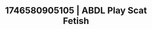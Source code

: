 ---
categories:
- AI-generated
- Inclusive desire
- Erotic dance
- Romantasy erotica
- Tattooed beauties
- ASMR
- Closeness kink
- Cosplay
image: /assets/images/1746580905105.jpg
layout: post
seo:
  description: Featured content with sensual ABDL Play, Scat Fetish. HD images available.
  keywords: ABDL Play, Scat Fetish
  og_image: /assets/images/1746580905105.jpg
  schema_type: VisualArtwork
tags:
- '#1746580905105'
- Scat Fetish
- ABDL Play
title: 1746580905105 | ABDL Play Scat Fetish
---
